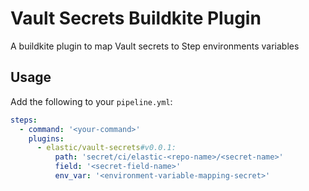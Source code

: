 # Vault Secrets Buildkite Plugin

A buildkite plugin to map Vault secrets to Step environments variables

## Usage

Add the following to your `pipeline.yml`:

```yml
steps:
  - command: '<your-command>'
    plugins:
      - elastic/vault-secrets#v0.0.1:
          path: 'secret/ci/elastic-<repo-name>/<secret-name>'
          field: '<secret-field-name>'
          env_var: '<environment-variable-mapping-secret>'
```
